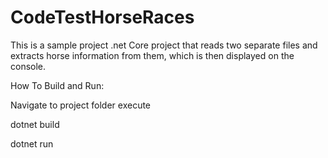 # CodeTestHorseRaces

This is a sample project .net Core project that reads two separate files and extracts horse information from them, which is then displayed on the console.

How To Build and Run:

<p>Navigate to project folder execute</p> 
<p>dotnet build</p>
dotnet run

